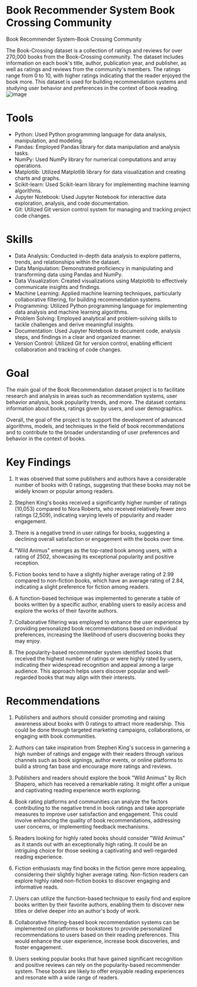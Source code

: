 # Book Recommender System Book Crossing Community
Book Recommender System-Book Crossing Community

The Book-Crossing dataset is a collection of ratings and reviews for over 270,000 books from the Book-Crossing community. The dataset includes information on each book's title, author, publication year, and publisher, as well as ratings and reviews from the community's members. The ratings range from 0 to 10, with higher ratings indicating that the reader enjoyed the book more. This dataset is used for building recommendation systems and studying user behavior and preferences in the context of book reading.
![image](https://github.com/divyapasa/Book-Recommendation-System-Python-Project/assets/54399391/4692d13b-c5d3-491d-aef8-9820ec754453)

# Tools
* Python: Used Python programming language for data analysis, manipulation, and modeling.
* Pandas: Employed Pandas library for data manipulation and analysis tasks.
* NumPy: Used NumPy library for numerical computations and array operations.
* Matplotlib: Utilized Matplotlib library for data visualization and creating charts and graphs.
* Scikit-learn: Used Scikit-learn library for implementing machine learning algorithms.
* Jupyter Notebook: Used Jupyter Notebook for interactive data exploration, analysis, and code documentation.
* Git: Utilized Git version control system for managing and tracking project code changes.

# Skills
* Data Analysis: Conducted in-depth data analysis to explore patterns, trends, and relationships within the dataset.
* Data Manipulation: Demonstrated proficiency in manipulating and transforming data using Pandas and NumPy.
* Data Visualization: Created visualizations using Matplotlib to effectively communicate insights and findings.
* Machine Learning: Applied machine learning techniques, particularly collaborative filtering, for building recommendation systems.
* Programming: Utilized Python programming language for implementing data analysis and machine learning algorithms.
* Problem Solving: Employed analytical and problem-solving skills to tackle challenges and derive meaningful insights.
* Documentation: Used Jupyter Notebook to document code, analysis steps, and findings in a clear and organized manner.
* Version Control: Utilized Git for version control, enabling efficient collaboration and tracking of code changes.

# Goal
The main goal of the Book Recommendation dataset project is to facilitate research and analysis in areas such as recommendation systems, user behavior analysis, book popularity trends, and more. The dataset contains information about books, ratings given by users, and user demographics. 

Overall, the goal of the project is to support the development of advanced algorithms, models, and techniques in the field of book recommendations and to contribute to the broader understanding of user preferences and behavior in the context of books.

# Key Findings
1. It was observed that some publishers and authors have a considerable number of books with 0 ratings, suggesting that these books may not be widely known or popular among readers.

2. Stephen King's books received a significantly higher number of ratings (10,053) compared to Nora Roberts, who received relatively fewer zero ratings (2,509), indicating varying levels of popularity and reader engagement.

3. There is a negative trend in user ratings for books, suggesting a declining overall satisfaction or engagement with the books over time.

4. "Wild Animus" emerges as the top-rated book among users, with a rating of 2502, showcasing its exceptional popularity and positive reception.

5. Fiction books tend to have a slightly higher average rating of 2.99 compared to non-fiction books, which have an average rating of 2.84, indicating a slight preference for fiction among readers.

6. A function-based technique was implemented to generate a table of books written by a specific author, enabling users to easily access and explore the works of their favorite authors.

7. Collaborative filtering was employed to enhance the user experience by providing personalized book recommendations based on individual preferences, increasing the likelihood of users discovering books they may enjoy.

8. The popularity-based recommender system identified books that received the highest number of ratings or were highly rated by users, indicating their widespread recognition and appeal among a large audience. This approach helps users discover popular and well-regarded books that may align with their interests.

# Recommendations
1. Publishers and authors should consider promoting and raising awareness about books with 0 ratings to attract more readership. This could be done through targeted marketing campaigns, collaborations, or engaging with book communities.

2. Authors can take inspiration from Stephen King's success in garnering a high number of ratings and engage with their readers through various channels such as book signings, author events, or online platforms to build a strong fan base and encourage more ratings and reviews.

3. Publishers and readers should explore the book "Wild Animus" by Rich Shapero, which has received a remarkable rating. It might offer a unique and captivating reading experience worth exploring.

4. Book rating platforms and communities can analyze the factors contributing to the negative trend in book ratings and take appropriate measures to improve user satisfaction and engagement. This could involve enhancing the quality of book recommendations, addressing user concerns, or implementing feedback mechanisms.

5. Readers looking for highly rated books should consider "Wild Animus" as it stands out with an exceptionally high rating. It could be an intriguing choice for those seeking a captivating and well-regarded reading experience.

6. Fiction enthusiasts may find books in the fiction genre more appealing, considering their slightly higher average rating. Non-fiction readers can explore highly rated non-fiction books to discover engaging and informative reads.

7. Users can utilize the function-based technique to easily find and explore books written by their favorite authors, enabling them to discover new titles or delve deeper into an author's body of work.

8. Collaborative filtering-based book recommendation systems can be implemented on platforms or bookstores to provide personalized recommendations to users based on their reading preferences. This would enhance the user experience, increase book discoveries, and foster engagement.

9. Users seeking popular books that have gained significant recognition and positive reviews can rely on the popularity-based recommender system. These books are likely to offer enjoyable reading experiences and resonate with a wide range of readers.
